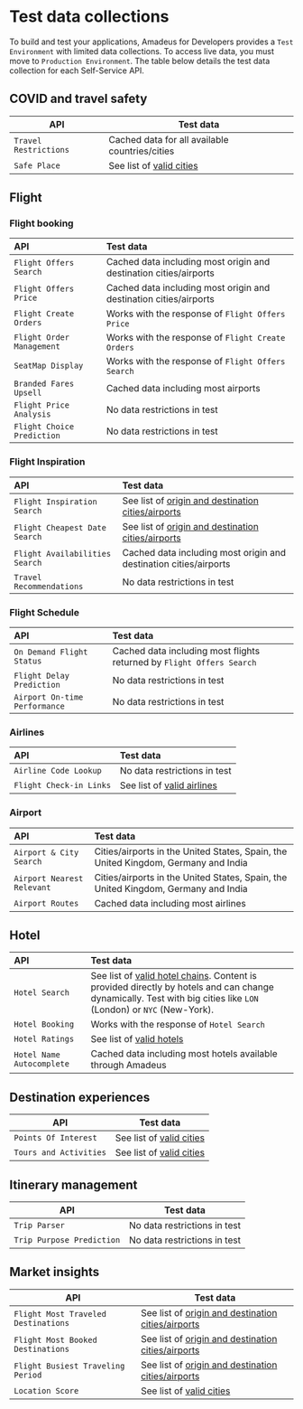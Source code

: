 # Test data collections

To build and test your applications, Amadeus for Developers provides a `Test Environment` with limited data collections. To access live data, you must move to `Production Environment`. The table below details the test data collection for each Self-Service API.


## COVID and travel safety

| API      | Test data |
| ----------- | ----------- |
| `Travel Restrictions` | Cached data for all available countries/cities|
| `Safe Place` | See list of [valid cities](https://github.com/amadeus4dev/data-collection/blob/master/data/pois.md)|

## Flight

### Flight booking 
| API      | Test data |
| :----------- | :----------- |
| `Flight Offers Search` |  Cached data including most origin and destination cities/airports|
| `Flight Offers Price` | Cached data including most origin and destination cities/airports|
| `Flight Create Orders` | Works with the response of `Flight Offers Price` |
| `Flight Order Management` | Works with the response of `Flight Create Orders` |
| `SeatMap Display` | Works with the response of `Flight Offers Search`|
| `Branded Fares Upsell` | Cached data including most airports |
| `Flight Price Analysis` | No data restrictions in test |
| `Flight Choice Prediction` | No data restrictions in test |

### Flight Inspiration
| API      | Test data |
| :----------- | :----------- |
| `Flight Inspiration Search` | See list of [origin and destination cities/airports](https://github.com/amadeus4dev/data-collection/blob/master/data/flightsearch.md) |
| `Flight Cheapest Date Search` | See list of [origin and destination cities/airports](https://github.com/amadeus4dev/data-collection/blob/master/data/flightsearch.md) |
| `Flight Availabilities Search` | Cached data including most origin and destination cities/airports |
| `Travel Recommendations` | No data restrictions in test |

### Flight Schedule
| API      | Test data |
| :----------- | :----------- |
| `On Demand Flight Status` | Cached data including most flights returned by `Flight Offers Search` |
| `Flight Delay Prediction` | No data restrictions in test |
| `Airport On-time Performance` | No data restrictions in test |

### Airlines
| API      | Test data |
| :----------- | :----------- |
| `Airline Code Lookup` | No data restrictions in test |
| `Flight Check-in Links` | See list of [valid airlines](https://github.com/amadeus4dev/data-collection/blob/master/data/checkinlinks.md) |

### Airport
| API      | Test data |
| :----------- | :----------- |
| `Airport & City Search` | Cities/airports in the United States, Spain, the United Kingdom, Germany and India |
| `Airport Nearest Relevant` | Cities/airports in the United States, Spain, the United Kingdom, Germany and India |
| `Airport Routes` | Cached data including most airlines |

## Hotel

| API          | Test data |
| :----------- | :----------- |
| `Hotel Search`| See list of [valid hotel chains](https://github.com/amadeus4dev/data-collection/blob/master/data/hotelchains.md). Content is provided directly by hotels and can change dynamically. Test with big cities like `LON` (London) or `NYC` (New-York).|
| `Hotel Booking` | Works with the response of `Hotel Search` |
| `Hotel Ratings` | See list of [valid hotels](https://github.com/amadeus4dev/data-collection/blob/master/data/hotelratings.md)|
| `Hotel Name Autocomplete` | Cached data including most hotels available through Amadeus|


## Destination experiences

| API      | Test data |
| ----------- | ----------- |
| `Points Of Interest` | See list of [valid cities](https://github.com/amadeus4dev/data-collection/blob/master/data/pois.md)|
| `Tours and Activities` | See list of [valid cities](https://github.com/amadeus4dev/data-collection/blob/master/data/pois.md)|


## Itinerary management 

| API      | Test data |
| ----------- | ----------- |
| `Trip Parser` | No data restrictions in test |
| `Trip Purpose Prediction` | No data restrictions in test |

## Market insights

| API      | Test data |
| ----------- | ----------- |
| `Flight Most Traveled Destinations` | See list of [origin and destination cities/airports](https://github.com/amadeus4dev/data-collection/blob/master/data/ti.md) |
| `Flight Most Booked Destinations` | See list of [origin and destination cities/airports](https://github.com/amadeus4dev/data-collection/blob/master/data/ti.md)  |
| `Flight Busiest Traveling Period` | See list of [origin and destination cities/airports](https://github.com/amadeus4dev/data-collection/blob/master/data/ti.md)  |
| `Location Score` | See list of [valid cities](https://github.com/amadeus4dev/data-collection/blob/master/data/pois.md)|